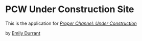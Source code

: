# PCW Under Construction Site

This is the application for 
[*Proper Channel: Under Construction*](http://properchannelwiki.com)

by [Emily Durrant](http://properchannelwiki.com)
